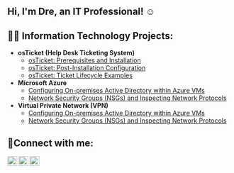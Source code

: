 ## Hi, I'm Dre, an IT Professional! ☺️

<h2>👨‍💻 Information Technology Projects:</h2>

- <b>osTicket (Help Desk Ticketing System)</b>
  - [osTicket: Prerequisites and Installation](https://github.com/djl1024/osticket-prereqs)
  - [osTicket: Post-Installation Configuration](https://github.com/djl1024/osticket-post-install-config)
  - [osTicket: Ticket Lifecycle Examples](https://github.com/djl1024/osticket-ticket-lifecycle)
- <b>Microsoft Azure</b>
  - [Configuring On-premises Active Directory within Azure VMs](https://github.com/djl1024/ad-deploy-config)
  - [Network Security Groups (NSGs) and Inspecting Network Protocols](https://github.com/djl1024/azure-network-protocols)
- <b>Virtual Private Network (VPN)</b>
  - [Configuring On-premises Active Directory within Azure VMs](https://github.com/djl1024/configure-ad)
  - [Network Security Groups (NSGs) and Inspecting Network Protocols](https://github.com/djl1024/azure-network-protocols)


<h2>🤳Connect with me:</h2>

[<img align="left" alt="Josh | Twitter" width="22px" src="https://cdn.jsdelivr.net/npm/simple-icons@v3/icons/twitter.svg" />][twitter]
[<img align="left" alt="Josh | LinkedIn" width="22px" src="https://cdn.jsdelivr.net/npm/simple-icons@v3/icons/linkedin.svg" />][linkedin]
[<img align="left" alt="Josh | Instagram" width="22px" src="https://cdn.jsdelivr.net/npm/simple-icons@v3/icons/instagram.svg" />][instagram]

[twitter]: https://twitter.com/Josh
[instagram]: https://www.instagram.com/Josh
[linkedin]: https://linkedin.com/in/Josh

<!--
**djl1024/djl1024** is a ✨ _special_ ✨ repository because its `README.md` (this file) appears on your GitHub profile.

Here are some ideas to get you started:

- 🔭 I’m currently working on ...
- 🌱 I’m currently learning ...
- 👯 I’m looking to collaborate on ...
- 🤔 I’m looking for help with ...
- 💬 Ask me about ...
- 📫 How to reach me: ...
- 😄 Pronouns: ...
- ⚡ Fun fact: ...
-->
